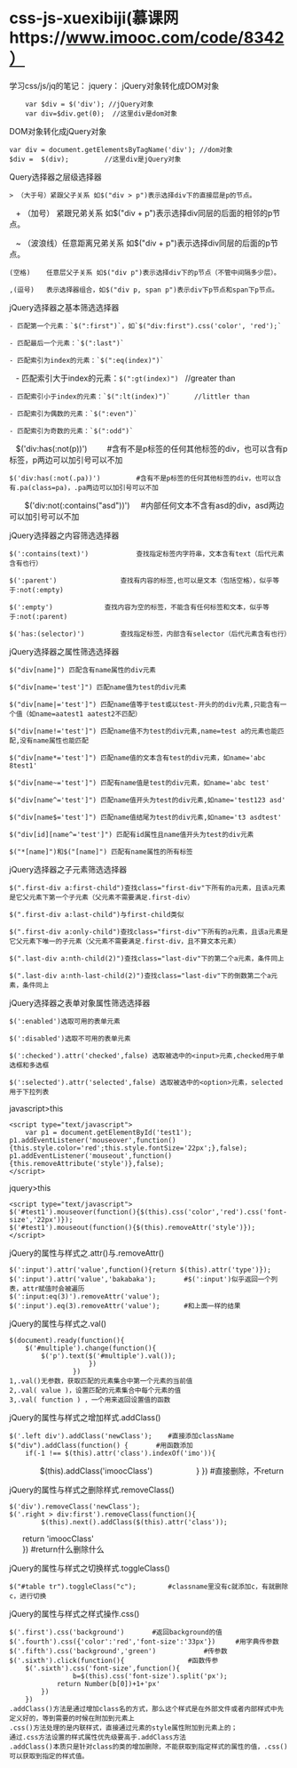 # css-js-xuexibiji(慕课网https://www.imooc.com/code/8342）
学习css/js/jq的笔记：
jquery：
jQuery对象转化成DOM对象

		var $div = $('div'); //jQuery对象
		var div=$div.get(0);  //这里div是dom对象
    
DOM对象转化成jQuery对象  

    var div = document.getElementsByTagName('div'); //dom对象
    $div =  $(div);         //这里div是jQuery对象
    
Query选择器之层级选择器    

    > （大于号）紧跟父子关系 如$("div > p")表示选择div下的直接层是p的节点。

    + （加号）  紧跟兄弟关系 如$("div + p")表示选择div同层的后面的相邻的p节点。

    ~ （波浪线）任意距离兄弟关系 如$("div + p")表示选择div同层的后面的p节点。

    (空格)    任意层父子关系 如$("div p")表示选择div下的p节点（不管中间隔多少层）。

    ,(逗号)   表示选择器组合，如$("div p, span p")表示div下p节点和span下p节点。
    
jQuery选择器之基本筛选选择器

    - 匹配第一个元素：`$(":first")`，如`$("div:first").css('color', 'red');`

    - 匹配最后一个元素：`$(":last")`

    - 匹配索引为index的元素：`$(":eq(index)")`

    - 匹配索引大于index的元素：`$(":gt(index)")`   //greater than

    - 匹配索引小于index的元素：`$(":lt(index)")`      //littler than

    - 匹配索引为偶数的元素：`$(":even")`

    - 匹配索引为奇数的元素：`$(":odd")`
    
    $('div:has(:not(p))')         #含有不是p标签的任何其他标签的div，也可以含有p标签，p两边可以加引号可以不加
    
    $('div:has(:not(.pa))')         #含有不是p标签的任何其他标签的div，也可以含有.pa(class=pa)，.pa两边可以加引号可以不加
    
    $('div:not(:contains("asd"))')     #内部任何文本不含有asd的div，asd两边可以加引号可以不加
    
   
jQuery选择器之内容筛选选择器

	$(':contains(text)')  			查找指定标签内字符串，文本含有text（后代元素含有也行）

	$(':parent')				查找有内容的标签,也可以是文本（包括空格），似乎等于:not(:empty)

	$(':empty')				查找内容为空的标签，不能含有任何标签和文本，似乎等于:not(:parent)

	$('has:(selector)')			查找指定标签，内部含有selector（后代元素含有也行）
	
	
jQuery选择器之属性筛选选择器
	
	$("div[name]") 匹配含有name属性的div元素

	$("div[name='test']") 匹配name值为test的div元素
	
	$("div[name|='test']") 匹配name值等于test或以test-开头的的div元素,只能含有一个值（如name=aatest1 aatest2不匹配）

	$("div[name!='test']") 匹配name值不为test的div元素,name=test a的元素也能匹配,没有name属性也能匹配

	$("div[name*='test']") 匹配name值的文本含有test的div元素，如name='abc 8test1'
	
	$("div[name~='test']") 匹配有name值是test的div元素，如name='abc test'

	$("div[name^='test']") 匹配name值开头为test的div元素,如name='test123 asd'

	$("div[name$='test']") 匹配name值结尾为test的div元素,如name='t3 asdtest'

	$("div[id][name^='test']") 匹配有id属性且name值开头为test的div元素
	
	$("*[name]")和$("[name]") 匹配有name属性的所有标签
	
jQuery选择器之子元素筛选选择器

	$(".first-div a:first-child")查找class="first-div"下所有的a元素，且该a元素是它父元素下第一个子元素（父元素不需要满足.first-div）

	$(".first-div a:last-child")与first-child类似

	$(".first-div a:only-child")查找class="first-div"下所有的a元素，且该a元素是它父元素下唯一的子元素（父元素不需要满足.first-div，且不算文本元素）

	$(".last-div a:nth-child(2)")查找class="last-div"下的第二个a元素，条件同上

	$(".last-div a:nth-last-child(2)")查找class="last-div"下的倒数第二个a元素，条件同上
	
jQuery选择器之表单对象属性筛选选择器

	$(':enabled')选取可用的表单元素

	$(':disabled')选取不可用的表单元素

	$(':checked').attr('checked',false) 选取被选中的<input>元素,checked用于单选框和多选框

	$(':selected').attr('selected',false) 选取被选中的<option>元素，selected用于下拉列表

javascript>this 

    <script type="text/javascript">
        var p1 = document.getElementById('test1');
	p1.addEventListener('mouseover',function(){this.style.color='red';this.style.fontSize='22px';},false);
	p1.addEventListener('mouseout',function(){this.removeAttribute('style')},false);
    </script>

jquery>this

    <script type="text/javascript">
	$('#test1').mouseover(function(){$(this).css('color','red').css('font-size','22px')});
	$('#test1').mouseout(function(){$(this).removeAttr('style')});
    </script>

jQuery的属性与样式之.attr()与.removeAttr()

	$(':input').attr('value',function(){return $(this).attr('type')});			
	$(':input').attr('value','bakabaka');		#$(':input')似乎返回一个列表，attr赋值时会被遍历
	$(':input:eq(3)').removeAttr('value');
	$(':input').eq(3).removeAttr('value');		#和上面一样的结果

jQuery的属性与样式之.val()

	$(document).ready(function(){
		$('#multiple').change(function(){
			$('p').text($('#multiple').val());
						})
					})
	1,.val()无参数，获取匹配的元素集合中第一个元素的当前值
	2,.val( value )，设置匹配的元素集合中每个元素的值
	3,.val( function ) ，一个用来返回设置值的函数
	
	
jQuery的属性与样式之增加样式.addClass()

	$('.left div').addClass('newClass');	#直接添加className
	$("div").addClass(function() {		 #用函数添加
		if(-1 !== $(this).attr('class').indexOf('imo')){
                	$(this).addClass('imoocClass')        
            }
	})				#直接删除，不return
		
jQuery的属性与样式之删除样式.removeClass()
	
	$('div').removeClass('newClass');
	$('.right > div:first').removeClass(function(){
           	$(this).next().addClass($(this).attr('class'));
        	return 'imoocClass' 		
        	})			#return什么删除什么

jQuery的属性与样式之切换样式.toggleClass()

	$("#table tr").toggleClass("c");		#classname里没有c就添加c，有就删除c，进行切换
	
jQuery的属性与样式之样式操作.css()

	$('.first').css('background')    	#返回background的值
	$('.fourth').css({'color':'red','font-size':'33px'}) 	 #用字典传参数
	$('.fifth').css('background','green')			 #传参数
	$('.sixth').click(function(){				 #函数传参
		$('.sixth').css('font-size',function(){
            		b=$(this).css('font-size').split('px');
        		return Number(b[0])+1+'px'
			})
		})
	.addClass()方法是通过增加class名的方式，那么这个样式是在外部文件或者内部样式中先定义好的，等到需要的时候在附加到元素上
	.css()方法处理的是内联样式，直接通过元素的style属性附加到元素上的；
	通过.css方法设置的样式属性优先级要高于.addClass方法
	.addClass()本质只是针对class的类的增加删除，不能获取到指定样式的属性的值，.css()可以获取到指定的样式值。

